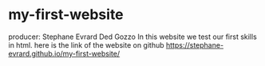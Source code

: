 # my-first-website
producer: Stephane Evrard Ded Gozzo
In this website we test our first skills in html.
here is the link of the website on github https://stephane-evrard.github.io/my-first-website/
